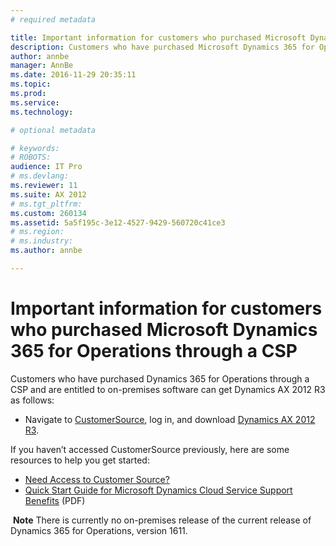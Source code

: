 ```yaml
---
# required metadata

title: Important information for customers who purchased Microsoft Dynamics 365 for Operations through a CSP | Microsoft Docs
description: Customers who have purchased Microsoft Dynamics 365 for Operations through a Cloud Solution Provider (CSP) and are entitled to on-premises software can download Dynamics AX 2012 R3 from CustomerSource. 
author: annbe
manager: AnnBe
ms.date: 2016-11-29 20:35:11
ms.topic: 
ms.prod: 
ms.service: 
ms.technology: 

# optional metadata

# keywords: 
# ROBOTS: 
audience: IT Pro
# ms.devlang: 
ms.reviewer: 11
ms.suite: AX 2012
# ms.tgt_pltfrm: 
ms.custom: 260134
ms.assetid: 5a5f195c-3e12-4527-9429-560720c41ce3
# ms.region: 
# ms.industry: 
ms.author: annbe

---
```


# Important information for customers who purchased Microsoft Dynamics 365 for Operations through a CSP

Customers who have purchased Dynamics 365 for Operations through a CSP and are entitled to on-premises software can get Dynamics AX 2012 R3 as follows:

-   Navigate to [CustomerSource](https://mbs.microsoft.com/customersource/), log in, and download [Dynamics AX 2012 R3](https://mbs.microsoft.com/customersource/northamerica/AX/downloads/product-releases/MSDYAX2012R3Release).

If you haven’t accessed CustomerSource previously, here are some resources to help you get started:

-   [Need Access to Customer Source?](https://mbs.microsoft.com/customersource/northamerica/news-events/news-events/NeedAccesstoCustomerSource)
-   [Quick Start Guide for Microsoft Dynamics Cloud Service Support Benefits](http://go.microsoft.com/fwlink/?LinkId=530335) (PDF)

 **Note** There is currently no on-premises release of the current release of Dynamics 365 for Operations, version 1611.

